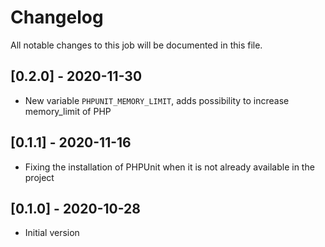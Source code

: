 # Changelog
All notable changes to this job will be documented in this file.

## [0.2.0] - 2020-11-30
* New variable `PHPUNIT_MEMORY_LIMIT`, adds possibility to increase memory_limit of PHP

## [0.1.1] - 2020-11-16
* Fixing the installation of PHPUnit when it is not already available in the project

## [0.1.0] - 2020-10-28
* Initial version